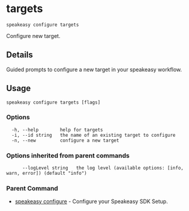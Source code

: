 # targets  
`speakeasy configure targets`  


Configure new target.  

## Details

Guided prompts to configure a new target in your speakeasy workflow.

## Usage

```
speakeasy configure targets [flags]
```

### Options

```
  -h, --help        help for targets
  -i, --id string   the name of an existing target to configure
  -n, --new         configure a new target
```

### Options inherited from parent commands

```
      --logLevel string   the log level (available options: [info, warn, error]) (default "info")
```

### Parent Command

* [speakeasy configure](/docs/speakeasy-reference/cli/configure)	 - Configure your Speakeasy SDK Setup.
